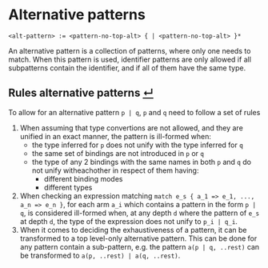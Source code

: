 # Alternative patterns
```
<alt-pattern> := <pattern-no-top-alt> { | <pattern-no-top-alt> }*
```

An alternative pattern is a collection of patterns, where only one needs to match.
When this pattern is used, identifier patterns are only allowed if all subpatterns contain the identifier, and if all of them have the same type.

## Rules alternative patterns [↵](#alternative-patterns)

To allow for an alternative pattern `p | q`, `p` and `q` need to follow a set of rules

1. When assuming that type convertions are not allowed, and they are unified in an exact manner, the pattern is ill-formed when:
    - the type inferred for `p` does not unify with the type inferred for `q`
    - the same set of bindings are not introduced in `p` or `q`
    - the type of any 2 bindings with the same names in both `p` and `q` do not unify witheachother in respect of them having:
        - different binding modes
        - different types
2. When checking an expression matching `match e_s { a_1 => e_1, ..., a_n => e_n }`, for each arm `a_i` which contains a pattern in the form `p | q`,
   is considered ill-formed when, at any depth `d` where the pattern of `e_s` at depth `d`, the type of the expression does not unify to `p_i | q_i`.
3. When it comes to deciding the exhaustiveness of a pattern, it can be transformed to a top level-only alternative pattern.
   This can be done for any pattern contain a sub-pattern, e.g. the pattern `a(p | q, ..rest)` can be transformed to `a(p, ..rest) | a(q, ..rest)`.
